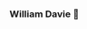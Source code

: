 ### William Davie 👋

<!--
**DrDavie1/DrDavie1** is a ✨ _special_ ✨ repository because its `README.md` (this file) appears on your GitHub profile.
